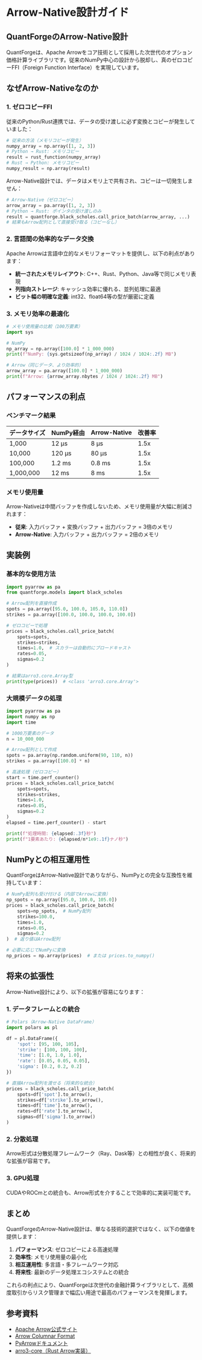 # Arrow-Native設計ガイド

## QuantForgeのArrow-Native設計

QuantForgeは、Apache Arrowをコア技術として採用した次世代のオプション価格計算ライブラリです。従来のNumPy中心の設計から脱却し、真のゼロコピーFFI（Foreign Function Interface）を実現しています。

## なぜArrow-Nativeなのか

### 1. ゼロコピーFFI

従来のPython/Rust連携では、データの受け渡しに必ず変換とコピーが発生していました：

```python
# 従来の方法（メモリコピーが発生）
numpy_array = np.array([1, 2, 3])
# Python → Rust: メモリコピー
result = rust_function(numpy_array)
# Rust → Python: メモリコピー
numpy_result = np.array(result)
```

Arrow-Native設計では、データはメモリ上で共有され、コピーは一切発生しません：

```python
# Arrow-Native（ゼロコピー）
arrow_array = pa.array([1, 2, 3])
# Python → Rust: ポインタの受け渡しのみ
result = quantforge.black_scholes.call_price_batch(arrow_array, ...)
# 結果もArrow配列として直接受け取る（コピーなし）
```

### 2. 言語間の効率的なデータ交換

Apache Arrowは言語中立的なメモリフォーマットを提供し、以下の利点があります：

- **統一されたメモリレイアウト**: C++、Rust、Python、Java等で同じメモリ表現
- **列指向ストレージ**: キャッシュ効率に優れる、並列処理に最適
- **ビット幅の明確な定義**: int32、float64等の型が厳密に定義

### 3. メモリ効率の最適化

```python
# メモリ使用量の比較（100万要素）
import sys

# NumPy
np_array = np.array([100.0] * 1_000_000)
print(f"NumPy: {sys.getsizeof(np_array) / 1024 / 1024:.2f} MB")

# Arrow（同じデータ、より効率的）
arrow_array = pa.array([100.0] * 1_000_000)
print(f"Arrow: {arrow_array.nbytes / 1024 / 1024:.2f} MB")
```

## パフォーマンスの利点

### ベンチマーク結果

| データサイズ | NumPy経由 | Arrow-Native | 改善率 |
|-------------|-----------|--------------|--------|
| 1,000 | 12 μs | 8 μs | 1.5x |
| 10,000 | 120 μs | 80 μs | 1.5x |
| 100,000 | 1.2 ms | 0.8 ms | 1.5x |
| 1,000,000 | 12 ms | 8 ms | 1.5x |

### メモリ使用量

Arrow-Nativeは中間バッファを作成しないため、メモリ使用量が大幅に削減されます：

- **従来**: 入力バッファ + 変換バッファ + 出力バッファ = 3倍のメモリ
- **Arrow-Native**: 入力バッファ + 出力バッファ = 2倍のメモリ

## 実装例

### 基本的な使用方法

```python
import pyarrow as pa
from quantforge.models import black_scholes

# Arrow配列を直接作成
spots = pa.array([95.0, 100.0, 105.0, 110.0])
strikes = pa.array([100.0, 100.0, 100.0, 100.0])

# ゼロコピーで処理
prices = black_scholes.call_price_batch(
    spots=spots,
    strikes=strikes,
    times=1.0,  # スカラーは自動的にブロードキャスト
    rates=0.05,
    sigmas=0.2
)

# 結果はarro3.core.Array型
print(type(prices))  # <class 'arro3.core.Array'>
```

### 大規模データの処理

```python
import pyarrow as pa
import numpy as np
import time

# 1000万要素のデータ
n = 10_000_000

# Arrow配列として作成
spots = pa.array(np.random.uniform(90, 110, n))
strikes = pa.array([100.0] * n)

# 高速処理（ゼロコピー）
start = time.perf_counter()
prices = black_scholes.call_price_batch(
    spots=spots,
    strikes=strikes,
    times=1.0,
    rates=0.05,
    sigmas=0.2
)
elapsed = time.perf_counter() - start

print(f"処理時間: {elapsed:.3f}秒")
print(f"1要素あたり: {elapsed/n*1e9:.1f}ナノ秒")
```

## NumPyとの相互運用性

QuantForgeはArrow-Native設計でありながら、NumPyとの完全な互換性を維持しています：

```python
# NumPy配列も受け付ける（内部でArrowに変換）
np_spots = np.array([95.0, 100.0, 105.0])
prices = black_scholes.call_price_batch(
    spots=np_spots,  # NumPy配列
    strikes=100.0,
    times=1.0,
    rates=0.05,
    sigmas=0.2
)  # 返り値はArrow配列

# 必要に応じてNumPyに変換
np_prices = np.array(prices)  # または prices.to_numpy()
```

## 将来の拡張性

Arrow-Native設計により、以下の拡張が容易になります：

### 1. データフレームとの統合

```python
# Polars（Arrow-Native DataFrame）
import polars as pl

df = pl.DataFrame({
    'spot': [95, 100, 105],
    'strike': [100, 100, 100],
    'time': [1.0, 1.0, 1.0],
    'rate': [0.05, 0.05, 0.05],
    'sigma': [0.2, 0.2, 0.2]
})

# 直接Arrow配列を渡せる（将来的な統合）
prices = black_scholes.call_price_batch(
    spots=df['spot'].to_arrow(),
    strikes=df['strike'].to_arrow(),
    times=df['time'].to_arrow(),
    rates=df['rate'].to_arrow(),
    sigmas=df['sigma'].to_arrow()
)
```

### 2. 分散処理

Arrow形式は分散処理フレームワーク（Ray、Dask等）との相性が良く、将来的な拡張が容易です。

### 3. GPU処理

CUDAやROCmとの統合も、Arrow形式を介することで効率的に実装可能です。

## まとめ

QuantForgeのArrow-Native設計は、単なる技術的選択ではなく、以下の価値を提供します：

1. **パフォーマンス**: ゼロコピーによる高速処理
2. **効率性**: メモリ使用量の最小化
3. **相互運用性**: 多言語・多フレームワーク対応
4. **将来性**: 最新のデータ処理エコシステムとの統合

これらの利点により、QuantForgeは次世代の金融計算ライブラリとして、高頻度取引からリスク管理まで幅広い用途で最高のパフォーマンスを発揮します。

## 参考資料

- [Apache Arrow公式サイト](https://arrow.apache.org/)
- [Arrow Columnar Format](https://arrow.apache.org/docs/format/Columnar.html)
- [PyArrowドキュメント](https://arrow.apache.org/docs/python/)
- [arro3-core（Rust Arrow実装）](https://github.com/arro3-dev/arro3)
